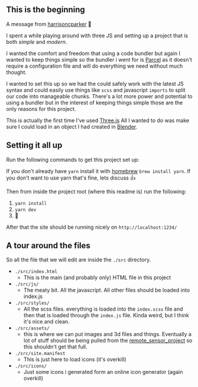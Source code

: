 ## This is the beginning

A message from [harrisoncparker](https://github.com/harrisoncparker) 👀

I spent a while playing around with three JS and setting up a project that is both _simple_ and _modern_.

I wanted the comfort and freedom that using a code bundler but again I wanted to keep things simple so the bundler i went for is [Parcel](https://parceljs.org/) as it doesn't require a configuration file and will do everything we need without much thought.

I wanted to set this up so we had the could safely work with the latest JS syntax and could easily use things like `scss` and javascript `imports` to split our code into manageable chunks. There's a lot more power and potential to using a bundler but in the interest of keeping things simple those are the only reasons for this project.

This is actually the first time I've used [Three.js](https://threejs.org/) All I wanted to do was make sure I could load in an object I had created in [Blender](https://www.blender.org/).

## Setting it all up

Run the following commands to get this project set up:

If you don't already have `yarn` install it with [homebrew](https://brew.sh/) `brew install yarn`. If you don't want to use yarn that's fine, lets discuss 👍

Then from inside the project root (where this readme is) run the following:

1. `yarn install`
2. `yarn dev`
3. 🤞

After that the site should be running nicely on `http://localhost:1234/`

## A tour around the files

So all the file that we will edit are inside the `./src` directory.

* `./src/index.html`
  * This is the main (and probably only) HTML file in this project
* `./src/js/`
  * The meaty bit. All the javascript. All other files should be loaded into index.js
* `./src/styles/`
  * All the scss files. everything is loaded into the `index.scss` file and then that is loaded through the `index.js` file. Kinda weird, but I think it's nice and clean.
* `./src/assets/`
  * this is where we can put images and 3d files and things. Eventually a lot of stuff should be being pulled from
    the [remote_sensor_project](https://github.com/HJ959/remote_sensor_project?files=1) so this shouldn't get that full. 
* `./src/site.manifest`
  * This is just here to load icons (it's overkill)
* `./src/icons/`
  * Just some icons i generated form an online icon generator (again overkill)